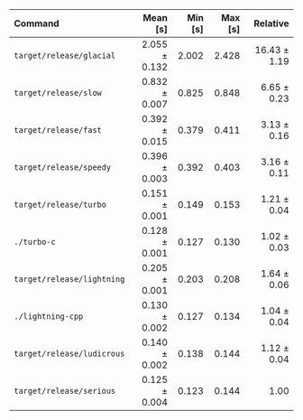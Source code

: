 | Command | Mean [s] | Min [s] | Max [s] | Relative |
|:---|---:|---:|---:|---:|
| `target/release/glacial` | 2.055 ± 0.132 | 2.002 | 2.428 | 16.43 ± 1.19 |
| `target/release/slow` | 0.832 ± 0.007 | 0.825 | 0.848 | 6.65 ± 0.23 |
| `target/release/fast` | 0.392 ± 0.015 | 0.379 | 0.411 | 3.13 ± 0.16 |
| `target/release/speedy` | 0.396 ± 0.003 | 0.392 | 0.403 | 3.16 ± 0.11 |
| `target/release/turbo` | 0.151 ± 0.001 | 0.149 | 0.153 | 1.21 ± 0.04 |
| `./turbo-c` | 0.128 ± 0.001 | 0.127 | 0.130 | 1.02 ± 0.03 |
| `target/release/lightning` | 0.205 ± 0.001 | 0.203 | 0.208 | 1.64 ± 0.06 |
| `./lightning-cpp` | 0.130 ± 0.002 | 0.127 | 0.134 | 1.04 ± 0.04 |
| `target/release/ludicrous` | 0.140 ± 0.002 | 0.138 | 0.144 | 1.12 ± 0.04 |
| `target/release/serious` | 0.125 ± 0.004 | 0.123 | 0.144 | 1.00 |
